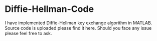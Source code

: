 # Diffie-Hellman-Code
I have implemented Diffie-Hellman key exchange algorithm in MATLAB.
Source code is uploaded please find it here. Should you face any issue please feel free to ask.
